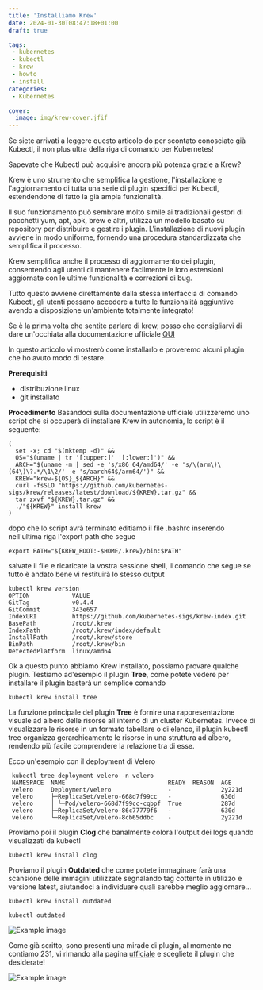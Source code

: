 ```yaml
---
title: 'Installiamo Krew'
date: 2024-01-30T08:47:18+01:00
draft: true

tags:
 - kubernetes
 - kubectl
 - krew
 - howto
 - install
categories:
 - Kubernetes

cover:
  image: img/krew-cover.jfif
---
```


Se siete arrivati a leggere questo articolo do per scontato conosciate già Kubectl, il non plus ultra della riga di comando per Kubernetes!

Sapevate che Kubectl può acquisire ancora più potenza grazie a Krew?

Krew è uno strumento che semplifica la gestione, l'installazione e l'aggiornamento di tutta una serie di plugin specifici per Kubectl, estendendone di fatto la già ampia funzionalità.

Il suo funzionamento può sembrare molto simile ai tradizionali gestori di pacchetti yum, apt, apk, brew e altri, utilizza un modello basato su repository per distribuire e gestire i plugin. L'installazione di nuovi plugin avviene in modo uniforme, fornendo una procedura standardizzata che semplifica il processo. 

Krew semplifica anche il processo di aggiornamento dei plugin, consentendo agli utenti di mantenere facilmente le loro estensioni aggiornate con le ultime funzionalità e correzioni di bug.

Tutto questo avviene direttamente dalla stessa interfaccia di comando Kubectl, gli utenti possano accedere a tutte le funzionalità aggiuntive avendo a disposizione un'ambiente totalmente integrato!

Se è la prima volta che sentite parlare di krew, posso che consigliarvi di dare un'occhiata alla documentazione ufficiale [QUI](https://krew.sigs.k8s.io/)

In questo articolo vi mostrerò come installarlo e proveremo alcuni plugin che ho avuto modo di testare.

**Prerequisiti**

- distribuzione linux
- git installato

**Procedimento**
Basandoci sulla documentazione ufficiale utilizzeremo uno script che si occuperà di installare Krew in autonomia, lo script è il seguente:

    (
      set -x; cd "$(mktemp -d)" &&
      OS="$(uname | tr '[:upper:]' '[:lower:]')" &&
      ARCH="$(uname -m | sed -e 's/x86_64/amd64/' -e 's/\(arm\)\(64\)\?.*/\1\2/' -e 's/aarch64$/arm64/')" &&
      KREW="krew-${OS}_${ARCH}" &&
      curl -fsSLO "https://github.com/kubernetes-sigs/krew/releases/latest/download/${KREW}.tar.gz" &&
      tar zxvf "${KREW}.tar.gz" &&
      ./"${KREW}" install krew
    )

dopo che lo script avrà terminato editiamo il file .bashrc inserendo nell'ultima riga l'export path che segue

    export PATH="${KREW_ROOT:-$HOME/.krew}/bin:$PATH"

salvate il file e ricaricate la vostra sessione shell, il comando che segue se tutto è andato bene vi restituirà lo stesso output

    kubectl krew version
    OPTION            VALUE
    GitTag            v0.4.4
    GitCommit         343e657
    IndexURI          https://github.com/kubernetes-sigs/krew-index.git
    BasePath          /root/.krew
    IndexPath         /root/.krew/index/default
    InstallPath       /root/.krew/store
    BinPath           /root/.krew/bin
    DetectedPlatform  linux/amd64


Ok a questo punto abbiamo Krew installato, possiamo provare qualche plugin. Testiamo ad'esempio il plugin **Tree**, come potete vedere per installare il plugin basterà un semplice comando

    kubectl krew install tree

La funzione principale del plugin **Tree** è fornire una rappresentazione visuale ad albero delle risorse all'interno di un cluster Kubernetes. Invece di visualizzare le risorse in un formato tabellare o di elenco, il plugin kubectl tree organizza gerarchicamente le risorse in una struttura ad albero, rendendo più facile comprendere la relazione tra di esse.

Ecco un'esempio con il deployment di Velero

     kubectl tree deployment velero -n velero
     NAMESPACE  NAME                             READY  REASON  AGE
     velero     Deployment/velero                -              2y221d
     velero     ├─ReplicaSet/velero-668d7f99cc   -              630d
     velero     │ └─Pod/velero-668d7f99cc-cqbpf  True           287d
     velero     ├─ReplicaSet/velero-86c77779f6   -              630d
     velero     └─ReplicaSet/velero-8cb65ddbc    -              2y221d
    
Proviamo poi il plugin **Clog** che banalmente colora l'output dei logs quando visualizzati da kubectl

    kubectl krew install clog

Proviamo il plugin **Outdated** che come potete immaginare farà una scansione delle immagini utilizzate segnalando tag cottente in utilizzo e versione latest, aiutandoci a individuare quali sarebbe meglio aggiornare...

    kubectl krew install outdated

    kubectl outdated

![Example image](/img/Cattura.png#center)

Come già scritto, sono presenti una mirade di plugin, al momento ne contiamo 231, vi rimando alla pagina [ufficiale](https://krew.sigs.k8s.io/plugins/) e scegliete il plugin che desiderate!


![Example image](/img/Cattura1.png#center)
    

    
